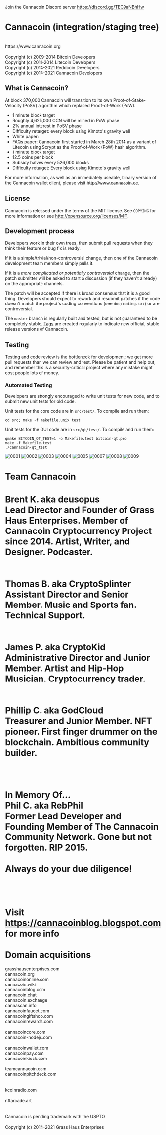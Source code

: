 Join the Cannacoin Discord server
https://discord.gg/TEC9aNBhHw


Cannacoin (integration/staging tree)
=
<br>
https://www.cannacoin.org<br>
<br>
Copyright (c) 2009-2014 Bitcoin Developers
<br>
Copyright (c) 2011-2014 Litecoin Developers
<br>
Copyright (c) 2014-2021 Reddcoin Developers
<br>
Copyright (c) 2014-2021 Cannacoin Developers
<br>


What is Cannacoin?
----------------

At block 370,000 Cannacoin will transition to its own Proof-of-Stake-Velocity (PoSV) 
algorithm which replaced Proof-of-Work (PoW).
 - 1 minute block target
 - Roughly 4,625,000 CCN will be mined in PoW phase
 - 2% annual interest in PoSV phase
 - Difficulty retarget: every block using Kimoto's gravity well
 - White paper: 
 - FAQs paper: 
Cannacoin first started in March 28th 2014 as a variant of Litecoin using Scrypt as
the Proof-of-Work (PoW) hash algorithm.
 - 1 minute block target
 - 12.5 coins per block
 - Subsidy halves every 526,000 blocks
 - Difficulty retarget: Every block using Kimoto's gravity well

For more information, as well as an immediately useable, binary version of
the Cannacoin wallet client, please visit <s>http://www.cannacoin.cc</s>.

License
-------

Cannacoin is released under the terms of the MIT license. See `COPYING` for more
information or see http://opensource.org/licenses/MIT.

Development process
-------------------

Developers work in their own trees, then submit pull requests when they think
their feature or bug fix is ready.

If it is a simple/trivial/non-controversial change, then one of the Cannacoin
development team members simply pulls it.

If it is a *more complicated or potentially controversial* change, then the patch
submitter will be asked to start a discussion (if they haven't already) on the
appropriate channels.

The patch will be accepted if there is broad consensus that it is a good thing.
Developers should expect to rework and resubmit patches if the code doesn't
match the project's coding conventions (see `doc/coding.txt`) or are
controversial.

The `master` branch is regularly built and tested, but is not guaranteed to be
completely stable. [Tags](https://github.com/cannacoin-project/cannacoin/tags) are created
regularly to indicate new official, stable release versions of Cannacoin.

Testing
-------

Testing and code review is the bottleneck for development; we get more pull
requests than we can review and test. Please be patient and help out, and
remember this is a security-critical project where any mistake might cost people
lots of money.

### Automated Testing

Developers are strongly encouraged to write unit tests for new code, and to
submit new unit tests for old code.

Unit tests for the core code are in `src/test/`. To compile and run them:

    cd src; make -f makefile.unix test

Unit tests for the GUI code are in `src/qt/test/`. To compile and run them:

    qmake BITCOIN_QT_TEST=1 -o Makefile.test bitcoin-qt.pro
    make -f Makefile.test
    ./cannacoin-qt_test

![0001](https://user-images.githubusercontent.com/84210241/138538925-12671258-c89d-49f2-a55e-54259066b5d4.jpg)
![0002](https://user-images.githubusercontent.com/84210241/138538970-c1c41ddf-06b1-4739-8de0-974bec4abd30.jpg)
![0003](https://user-images.githubusercontent.com/84210241/138539006-cc3d2654-6132-4827-8a62-98f9e46fb17a.jpg)
![0004](https://user-images.githubusercontent.com/84210241/138539028-76c08118-e333-4d5b-9c20-78b173566bd3.jpg)
![0005](https://user-images.githubusercontent.com/84210241/138539041-c341e4b1-7d68-4f3f-9f10-28b40ae8d222.jpg)
![0007](https://user-images.githubusercontent.com/84210241/138539069-5d1e9240-e396-4e91-ac3b-bb37d7580417.jpg)
![0008](https://user-images.githubusercontent.com/84210241/138539086-209d0b5d-22ff-4d1b-8b02-93e6cfaa6dcf.jpg)
![0009](https://user-images.githubusercontent.com/84210241/138539099-28ceb07d-6b63-4eb7-ac32-30f695cbb30e.jpg)

Team Cannacoin
=

Brent K. aka deusopus<br>
Lead Director and Founder of Grass Haus Enterprises. Member of Cannacoin Cryptocurrency Project since 2014. Artist, Writer, and Designer. Podcaster.<br>
<br><br>
Thomas B. aka CryptoSplinter<br>
Assistant Director and Senior Member. Music and Sports fan. Technical Support.<br>
<br><br>
James P. aka CryptoKid<br>
Administrative Director and Junior Member. Artist and Hip-Hop Musician. Cryptocurrency trader.<br>
<br><br>
Phillip C. aka GodCloud<br>
Treasurer and Junior Member. NFT pioneer. First finger drummer on the blockchain. Ambitious community builder.<br>
<br><br><br>
In Memory Of...<br>
Phil C. aka RebPhil<br>
Former Lead Developer and Founding Member of The Cannacoin Community Network. Gone but not forgotten. RIP 2015.<br>
<br>
Always do your due diligence!<br>
<br><br>
=
Visit https://cannacoinblog.blogspot.com for more info<br>
<br>
Domain acquisitions
=
grasshausenterprises.com<br>
cannacoin.org<br>
cannacoinonline.com<br>
cannacoin.wiki<br>
cannacoinblog.com<br>
cannacoin.chat<br>
cannacoin.exchange<br>
cannascan.info<br>
cannacoinfaucet.com<br>
cannacoingiftshop.com<br>
cannacoinrewards.com<br>
<br>
cannacoincore.com<br>
cannacoin-nodejs.com<br>
<br>
cannacoinwallet.com<br>
cannacoinpay.com<br>
cannacoinkiosk.com<br>
<br>
teamcannacoin.com<br>
cannacoinpitchdeck.com<br>
<br>
<br>
kcoinradio.com<br>
<br>
nftarcade.art<br>
<br>
<br>
Cannacoin is pending trademark with the USPTO 
<br>
<br>
Copyright (c) 2014-2021 Grass Haus Enterprises
